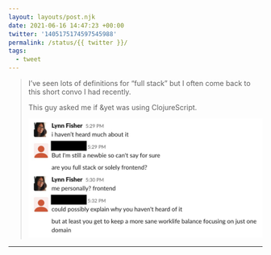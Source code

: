 ```yaml
---
layout: layouts/post.njk
date: 2021-06-16 14:47:23 +00:00
twitter: '1405175174597545988'
permalink: /status/{{ twitter }}/
tags: 
  - tweet
---
```


> I’ve seen lots of definitions for “full stack” but I often come back to this short convo I had recently.
> 
> This guy asked me if &amp;yet was using ClojureScript. 
> 
> ![a slack conversation. Lynn: I haven’t heard much about it. Guy: Are you full stack or solely frontend? Lynn: Me personally? Frontend. Guy: Could possibly explain why you haven’t heard of it. But at least you get to keep a more sane worklife balance focusing on just one domain.](/img/1405175174597545988-E4AvGuyVUAIijNL.jpg)

---
